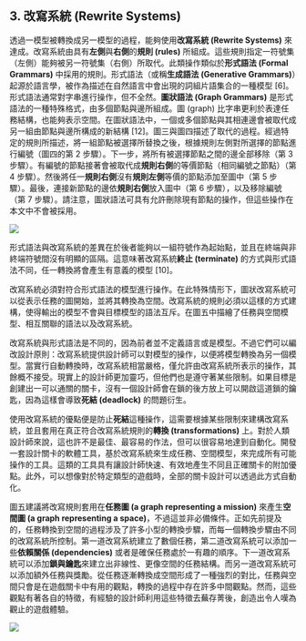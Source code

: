 ## 3. 改寫系統 (Rewrite Systems)

透過一模型被轉換成另一模型的過程，能夠使用**改寫系統 (Rewrite Systems)** 來達成。改寫系統由具有**左側**與**右側**的**規則 (rules)** 所組成。這些規則指定一符號集（左側）能夠被另一符號集（右側）所取代。此類操作類似於**形式語法 (Formal Grammars)** 中採用的規則。形式語法（或稱**生成語法 (Generative Grammars)**）起源於語言學，被作為描述在自然語言中會出現的詞組片語集合的一種模型 [6]。形式語法通常對字串進行操作，但不全然。**圖狀語法 (Graph Grammars)** 是形式語法的一種特殊格式，由多個節點與邊所組成。圖 (graph) 比字串更利於表達任務結構，也能夠表示空間。在圖狀語法中，一個或多個節點與其相連邊會被取代成另一組由節點與邊所構成的新結構 [12]。圖三與圖四描述了取代的過程。經過特定的規則所描述，將一組節點被選擇所替換之後，根據規則左側對所選擇的節點進行編號（圖四的第 2 步驟）。下一步，將所有被選擇節點之間的邊全部移除（第 3 步驟）。有編號的節點接著會被取代成**規則右側**的等價節點（相同編號之節點）（第 4 步驟）。然後將任一**規則右側**沒有**規則左側**等價的節點添加至圖中（第 5 步驟）。最後，連接新節點的邊依**規則右側**放入圖中（第 6 步驟），以及移除編號（第 7 步驟）。請注意，圖狀語法可具有允許刪除現有節點的操作，但這些操作在本文中不會被採用。

![](./img/04.png)

形式語法與改寫系統的差異在於後者能夠以一組符號作為起始點，並且在終端與非終端符號間沒有明顯的區隔。這意味著改寫系統**終止 (terminate)** 的方式與形式語法不同，任一轉換將會產生有意義的模型 [10]。

改寫系統必須對符合形式語法的模型進行操作。在此特殊情形下，圖狀改寫系統可以從表示任務的圖開始，並將其轉換為空間。改寫系統的規則必須以這樣的方式建構，使得輸出的模型不會與目標模型的語法互斥。在圖五中描繪了任務與空間模型、相互關聯的語法以及改寫系統。

改寫系統與形式語法是不同的，因為前者並不定義語言或是模型。不過它們可以編改設計原則：改寫系統提供設計師可以對模型的操作，以便將模型轉換為另一個模型。當實行自動轉換時，改寫系統相當嚴格，僅允許由改寫系統所表示的操作，其餘概不接受。現實上的設計師更加靈巧，但他們也是遵守著某些限制。如果目標是創建出一可以通關的關卡，沒有一個設計師會在鎖的後方放上可以開啟這道鎖的鑰匙，因為這樣會導致**死結 (deadlock)** 的問題衍生。

使用改寫系統的優點便是防止**死結**這種操作，這需要根據某些限制來建構改寫系統，並且套用在真正符合改寫系統規則的**轉換 (transformations)** 上。對於人類設計師來說，這也許不是最佳、最容易的作法，但可以很容易地達到自動化。開發一套設計關卡的軟體工具，基於改寫系統來生成任務、空間模型，來完成所有可能操作的工具。這類的工具具有讓設計師快速、有效地產生不同且正確關卡的附加優點。此外，可以想像對於特定類型的遊戲時，全部的關卡設計可以透過此方式自動化。

圖五建議將改寫規則套用在**任務圖 (a graph representing a mission)** 來產生**空間圖 (a graph representing a space)**，不過這並非必備條件。正如先前提及的，任務轉換到空間的過程涉及了許多小型的轉換步驟，而每一個轉換步驟由不同的改寫系統所控制。第一道改寫系統建立了數個任務，第二道改寫系統可以添加一些**依賴關係 (dependencies)** 或者是確保任務處於一有趣的順序。下一道改寫系統可以添加**鎖與鑰匙**來建立出非線性、更像空間的任務結構。而另一道改寫系統可以添加額外任務與獎勵。從任務逐漸轉換成空間形成了一種強烈的對比，任務與空間只會是在遊戲關卡中有用的觀點，轉換的過程中存在許多中間觀點。然而，這些觀點有著各自的特徵，有經驗的設計師利用這些特徵去蕪存菁後，創造出令人嘆為觀止的遊戲體驗。

![](./img/05.png)
